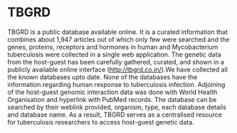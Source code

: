 # TBGRD
TBGRD is a public database available online. It is  a curated information that combines about 1,947 articles out of which only few were searched and the genes, proteins, receptors and hormones in human and Mycobacterium tuberculosis were collected in a single web application. The genetic data from the host-guest has been carefully gathered, curated, and shown in a publicly available online interface (http://tbgrd.co.in/).We have collected all the known databases upto date. None of the databases have the information regarding human response to tuberculosis infection. Adjoining of the host-guest genomic interaction data was done with World Health Organisation and hyperlink with PubMed records. The database can be searched by their weblink provided, organism, type, each database details and database name. As a result, TBGRD serves as a centralised resource for tuberculosis researchers to access host-guest genetic data. 

